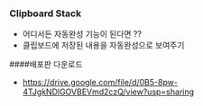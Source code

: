 ### Clipboard Stack

  - 어디서든 자동완성 기능이 된다면 ??
  - 클립보드에 저장된 내용을 자동완성으로 보여주기

####배포판 다운로드
 - https://drive.google.com/file/d/0B5-8pw-4TJgkNDlGOVBEVmd2czQ/view?usp=sharing
  
